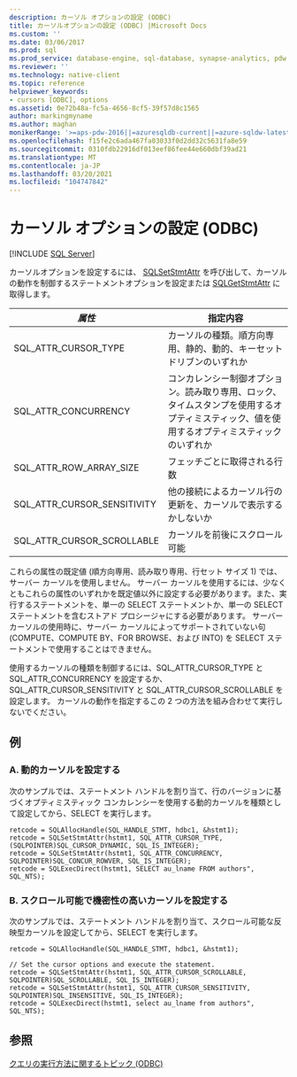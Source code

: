```yaml
---
description: カーソル オプションの設定 (ODBC)
title: カーソルオプションの設定 (ODBC) |Microsoft Docs
ms.custom: ''
ms.date: 03/06/2017
ms.prod: sql
ms.prod_service: database-engine, sql-database, synapse-analytics, pdw
ms.reviewer: ''
ms.technology: native-client
ms.topic: reference
helpviewer_keywords:
- cursors [ODBC], options
ms.assetid: 0e72b48a-fc5a-4656-8cf5-39f57d8c1565
author: markingmyname
ms.author: maghan
monikerRange: '>=aps-pdw-2016||=azuresqldb-current||=azure-sqldw-latest||>=sql-server-2016||>=sql-server-linux-2017||=azuresqldb-mi-current'
ms.openlocfilehash: f15fe2c6ada467fa03033f0d2dd32c5631fa8e59
ms.sourcegitcommit: 0310fdb22916df013eef86fee44e660dbf39ad21
ms.translationtype: MT
ms.contentlocale: ja-JP
ms.lasthandoff: 03/20/2021
ms.locfileid: "104747842"
---
```

# <a name="set-cursor-options-odbc"></a>カーソル オプションの設定 (ODBC)
[!INCLUDE [SQL Server](../../../includes/applies-to-version/sql-asdb-asdbmi-asa-pdw.md)]

  カーソルオプションを設定するには、 [SQLSetStmtAttr](../../../relational-databases/native-client-odbc-api/sqlsetstmtattr.md) を呼び出して、カーソルの動作を制御するステートメントオプションを設定または [SQLGetStmtAttr](../../../relational-databases/native-client-odbc-api/sqlgetstmtattr.md) に取得します。  
  
|*属性*|指定内容|  
|-----------------|---------------|  
|SQL_ATTR_CURSOR_TYPE|カーソルの種類。順方向専用、静的、動的、キーセット ドリブンのいずれか|  
|SQL_ATTR_CONCURRENCY|コンカレンシー制御オプション。読み取り専用、ロック、タイムスタンプを使用するオプティミスティック、値を使用するオプティミスティックのいずれか|  
|SQL_ATTR_ROW_ARRAY_SIZE|フェッチごとに取得される行数|  
|SQL_ATTR_CURSOR_SENSITIVITY|他の接続によるカーソル行の更新を、カーソルで表示するかしないか|  
|SQL_ATTR_CURSOR_SCROLLABLE|カーソルを前後にスクロール可能|  
  
 これらの属性の既定値 (順方向専用、読み取り専用、行セット サイズ 1) では、サーバー カーソルを使用しません。 サーバー カーソルを使用するには、少なくともこれらの属性のいずれかを既定値以外に設定する必要があります。また、実行するステートメントを、単一の SELECT ステートメントか、単一の SELECT ステートメントを含むストアド プロシージャにする必要があります。 サーバー カーソルの使用時に、サーバー カーソルによってサポートされていない句 (COMPUTE、COMPUTE BY、FOR BROWSE、および INTO) を SELECT ステートメントで使用することはできません。  
  
 使用するカーソルの種類を制御するには、SQL_ATTR_CURSOR_TYPE と SQL_ATTR_CONCURRENCY を設定するか、SQL_ATTR_CURSOR_SENSITIVITY と SQL_ATTR_CURSOR_SCROLLABLE を設定します。 カーソルの動作を指定するこの 2 つの方法を組み合わせて実行しないでください。  
  
## <a name="examples"></a>例  

### <a name="a-set-a-dynamic-cursor"></a>A. 動的カーソルを設定する

 次のサンプルでは、ステートメント ハンドルを割り当て、行のバージョンに基づくオプティミスティック コンカレンシーを使用する動的カーソルを種類として設定してから、SELECT を実行します。  
  
```  
retcode = SQLAllocHandle(SQL_HANDLE_STMT, hdbc1, &hstmt1);  
retcode = SQLSetStmtAttr(hstmt1, SQL_ATTR_CURSOR_TYPE, (SQLPOINTER)SQL_CURSOR_DYNAMIC, SQL_IS_INTEGER);  
retcode = SQLSetStmtAttr(hstmt1, SQL_ATTR_CONCURRENCY, SQLPOINTER)SQL_CONCUR_ROWVER, SQL_IS_INTEGER);  
retcode = SQLExecDirect(hstmt1, SELECT au_lname FROM authors", SQL_NTS);  
```  
  
### <a name="b-set-a-scrollable-sensitive-cursor"></a>B. スクロール可能で機密性の高いカーソルを設定する
 次のサンプルでは、ステートメント ハンドルを割り当て、スクロール可能な反映型カーソルを設定してから、SELECT を実行します。  
  
```  
retcode = SQLAllocHandle(SQL_HANDLE_STMT, hdbc1, &hstmt1);  
  
// Set the cursor options and execute the statement.  
retcode = SQLSetStmtAttr(hstmt1, SQL_ATTR_CURSOR_SCROLLABLE, SQLPOINTER)SQL_SCROLLABLE, SQL_IS_INTEGER);  
retcode = SQLSetStmtAttr(hstmt1, SQL_ATTR_CURSOR_SENSITIVITY, SQLPOINTER)SQL_INSENSITIVE, SQL_IS_INTEGER);  
retcode = SQLExecDirect(hstmt1, select au_lname from authors", SQL_NTS);  
```  
  
## <a name="see-also"></a>参照  
 [クエリの実行方法に関するトピック &#40;ODBC&#41;](../../../relational-databases/native-client-odbc-how-to/execute-queries/executing-queries-how-to-topics-odbc.md)  
  
  
